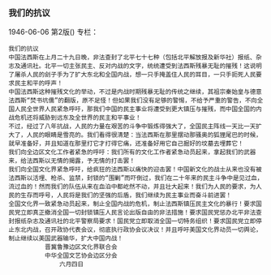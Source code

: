 ### 我们的抗议

1946-06-06
第2版()
专栏：

    我们的抗议
    中国法西斯在上月二十九日晚，非法查封了北平七十七种（包括北平解放报及新华社）报纸、杂志及通讯社。北平一切主张民主、反对内战的文字，统统遭受到法西斯残暴无耻的摧残！这说明了屠杀人民的刽子手为了扩大东北和全国内战，想一只手掩盖住人民的耳目，一只手扼死人民要求民主和平的呼声！
    中国法西斯这种摧残文化的举动，不过是内战时期残暴无耻的传统之继续，其祖宗秦始皇与德意法西斯“焚书坑儒”的翻版，原不足怪！但如果我们没有足够的警惕，不给予严重的警告，不向全国人民全世界人民紧急呼吁，那我们中国的民主事业将遭受到更大镇压与摧残，而中国全国的内战危机还将威胁到远东及全世界的民主和平事业！
    不过，经过了八年抗战，人民的力量在艰苦的斗争中锻炼得强大了，全国民主阵线一天比一天扩大了，人民的眼睛是雪亮的。我们看得很清楚：当法西斯在那里摆动那骚奥的狐狸尾巴的时候，就早准备好，并且知道在那里打它才打得它痛，还准备好用它自己掘好的坟墓去埋葬它！
    我们向全边区文化工作者紧急的呼吁：我们所有的文化工作者紧急动员起来，拿起我们的武器来，给法西斯以无情的揭露，予无情的打击罢！
    我们向全国文化界紧急呼吁，给疯狂的法西斯以痛快的迎击罢！中国新文化的战士从来也没有被法西斯以活埋、枪杀、监禁，封锁的“围剿”而吓倒过，我们在二十年来的民主斗争中是见过血，流过血的！然而我们的队伍从来在血泊中都屹然不动，并且壮大起来！我们为人民的要求，为人民的生存而呼号，人民将是我们的坚强的后盾，我们继续为民主事业而奋斗前进罢！
    全国文化界一致紧急动员起来，制止全国内战的危机，制止法西斯镇压民主文化的暴行！要求国民党立即真正撤消全国一切封锁镇压人民言论出版自由的非法措施！要求国民党惩办北平非法查封报纸杂志及通讯社的北平警察局要求！国民党立即取消全国一切特务组织！要求国民党立即停止东北内战，召开政协代表会议，彻底执行政协会议决议！并且呼吁美国文化界动员一切舆论，制止继续以美国武器输华，扩大中国内战！
              晋冀鲁豫边区文化界联合会
              中华全国文艺协会边区分会
                  六月四日
